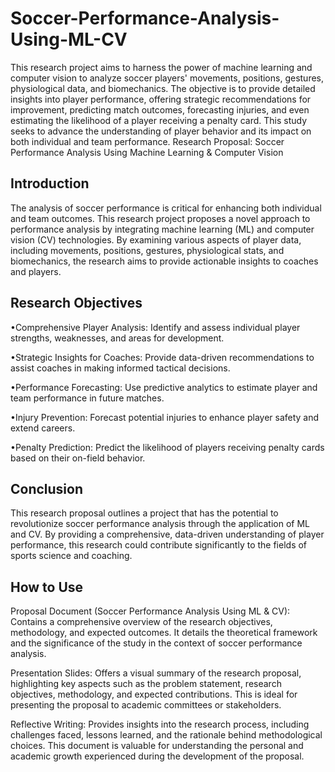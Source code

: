 # Soccer-Performance-Analysis-Using-ML-CV
This research project aims to harness the power of machine learning and computer vision to analyze soccer players' movements, positions, gestures, physiological data, and biomechanics. The objective is to provide detailed insights into player performance, offering strategic recommendations for improvement, predicting match outcomes, forecasting injuries, and even estimating the likelihood of a player receiving a penalty card. This study seeks to advance the understanding of player behavior and its impact on both individual and team performance.
Research Proposal: Soccer Performance Analysis Using Machine Learning & Computer Vision

## Introduction
The analysis of soccer performance is critical for enhancing both individual and team outcomes. This research project proposes a novel approach to performance analysis by integrating machine learning (ML) and computer vision (CV) technologies. By examining various aspects of player data, including movements, positions, gestures, physiological stats, and biomechanics, the research aims to provide actionable insights to coaches and players.

## Research Objectives
  •Comprehensive Player Analysis: Identify and assess individual player strengths, weaknesses, and areas for development.
  
  •Strategic Insights for Coaches: Provide data-driven recommendations to assist coaches in making informed tactical decisions.
  
  •Performance Forecasting: Use predictive analytics to estimate player and team performance in future matches.
  
  •Injury Prevention: Forecast potential injuries to enhance player safety and extend careers.
  
  •Penalty Prediction: Predict the likelihood of players receiving penalty cards based on their on-field behavior.

## Conclusion
This research proposal outlines a project that has the potential to revolutionize soccer performance analysis through the application of ML and CV. By providing a comprehensive, data-driven understanding of player performance, this research could contribute significantly to the fields of sports science and coaching.

## How to Use
Proposal Document (Soccer Performance Analysis Using ML & CV): Contains a comprehensive overview of the research objectives, methodology, and expected outcomes. It details the theoretical framework and the significance of the study in the context of soccer performance analysis.

Presentation Slides: Offers a visual summary of the research proposal, highlighting key aspects such as the problem statement, research objectives, methodology, and expected contributions. This is ideal for presenting the proposal to academic committees or stakeholders.

Reflective Writing: Provides insights into the research process, including challenges faced, lessons learned, and the rationale behind methodological choices. This document is valuable for understanding the personal and academic growth experienced during the development of the proposal.
